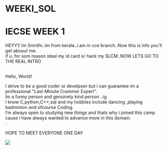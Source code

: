 # WEEKI_SOL
<!DOCTYPE html>
<html>
<body>
<h1>IECSE WEEK 1</h1>

<p>
    HEYYY Im Smrithi..im from kerala..i am in cce branch..Now this is info you'll get abouut me. <br>
    if u..for som reason steal my id card or hack my SLCM..NOW LETS GO TO THE REAL INTRO<br>
<br>

Hello, World! <br>

I strive to be a good coder or develpoer but i can guarantee im a professional "Last-Minute Crammer Expert". <br> Im a funny person and genuinely kind person ..ig 
<br>I know C,python,C++,sql and my hobbies include dancing ,playing badminton and ofcourse Coding. <br>
I’m always open to studying new things and thats why i joined this camp cause i have always wanted to advance more in this domain
<br>. 

HOPE TO MEET EVERYONE ONE DAY

</p>
<img src="https://img.freepik.com/free-vector/simple-vibing-cat-square-meme_742173-4493.jpg?t=st=1735145357~exp=1735148957~hmac=917af90df623e7a16952b7d6a99341080e614372768cd71fcbdad8b2d72053fc&w=740" />
</body>
</html>

